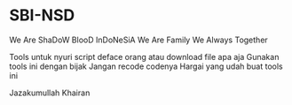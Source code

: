 # SBI-NSD
We Are ShaDoW BlooD InDoNeSiA
We Are Family
We Always Together

Tools untuk nyuri script deface orang atau download file apa aja
Gunakan tools ini dengan bijak
Jangan recode codenya
Hargai yang udah buat tools ini

Jazakumullah Khairan
